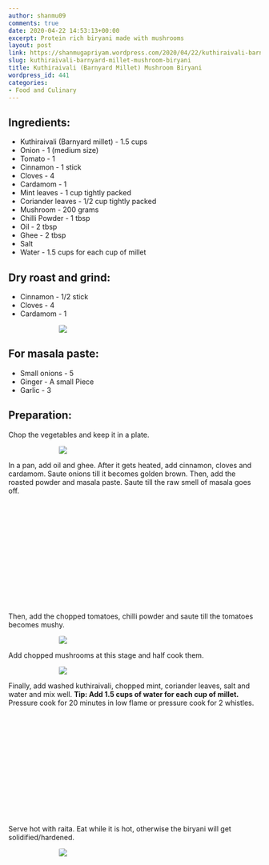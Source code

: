 ```yaml
---
author: shanmu09
comments: true
date: 2020-04-22 14:53:13+00:00
excerpt: Protein rich biryani made with mushrooms
layout: post
link: https://shanmugapriyam.wordpress.com/2020/04/22/kuthiraivali-barnyard-millet-mushroom-biryani/
slug: kuthiraivali-barnyard-millet-mushroom-biryani
title: Kuthiraivali (Barnyard Millet) Mushroom Biryani
wordpress_id: 441
categories:
- Food and Culinary
---
```

<style>
.square {
    float:left;
    position: center;
    width: 49%;
    border-radius:5%;
    padding-bottom : 40%; /* = width for a 1:1 aspect ratio */
    margin:0.5%;
    background-position:center center;
    background-repeat:no-repeat;
    background-size:cover; /* you change this to "contain" if you don't want the images to be cropped */
}
	
#break {
    clear:both;
}

.img_1{background-image:url('https://shanmugapriyam.files.wordpress.com/2020/04/00000img_00000_burst20200421173643750_cover.jpg');}
.img_2{background-image:url('https://shanmugapriyam.files.wordpress.com/2020/04/00000img_00000_burst20200421174027028_cover-1.jpg');}
.img_3{background-image:url('https://shanmugapriyam.files.wordpress.com/2020/04/00100lrportrait_00100_burst20200421183813628_cover.jpg');}
.img_4{background-image:url('https://shanmugapriyam.files.wordpress.com/2020/04/00100lrportrait_00100_burst20200421184256362_cover-1.jpg');}




.resize_fit_center {
    max-width:60%;
    max-height:60%;
    vertical-align: middle;
    display: block;
    margin-left: auto;
    margin-right: auto;
    border-radius:5%;
}

.center {
  margin: auto;
  width: 60%;
}
</style>
















## Ingredients:







  * Kuthiraivali (Barnyard millet) - 1.5 cups
  * Onion - 1 (medium size)
  * Tomato - 1
  * Cinnamon - 1 stick
  * Cloves - 4
  * Cardamom - 1
  * Mint leaves - 1 cup tightly packed
  * Coriander leaves - 1/2 cup tightly packed
  * Mushroom - 200 grams
  * Chilli Powder - 1 tbsp
  * Oil - 2 tbsp
  * Ghee - 2 tbsp
  * Salt
  * Water - 1.5 cups for each cup of millet






## Dry roast and grind:







  * Cinnamon - 1/2 stick
  * Cloves - 4
  * Cardamom - 1


<div>
	<img src="https://shanmugapriyam.files.wordpress.com/2020/04/00000img_00000_burst20200421172627956_cover.jpg?w=1024"  class="resize_fit_center"/>
</div>
<p/>





## For masala paste:







  * Small onions - 5
  * Ginger - A small Piece
  * Garlic - 3






## Preparation:







Chop the vegetables and keep it in a plate.




<div>
	<img src="https://shanmugapriyam.files.wordpress.com/2020/04/00000img_00000_burst20200421173351576_cover.jpg?w=1024"  class="resize_fit_center"/>
</div>
<p/>






In a pan, add oil and ghee. After it gets heated, add cinnamon, cloves and cardamom. Saute onions till it becomes golden brown. Then, add the roasted powder and masala paste. Saute till the raw smell of masala goes off.






<div class="square img_3">
</div>
<div class="square img_4">
</div>
<div id="break"> </div>
<p/>









Then, add the chopped tomatoes, chilli powder and saute till the tomatoes becomes mushy.


<div>
	<img src="https://shanmugapriyam.files.wordpress.com/2020/04/00100lrportrait_00100_burst20200421174403441_cover-1.jpg?w=978"  class="resize_fit_center"/>
</div>
<p/>







Add chopped mushrooms at this stage and half cook them.

<div>
	<img src="https://shanmugapriyam.files.wordpress.com/2020/04/00100lrportrait_00100_burst20200421174505707_cover.jpg?w=1024"  class="resize_fit_center"/>
</div>
<p/>







Finally, add washed kuthiraivali, chopped mint, coriander leaves, salt and water and mix well. **Tip: Add 1.5 cups of water for each cup of millet.**  Pressure cook for 20 minutes in low flame or pressure cook for 2 whistles.




<div class="square img_3">
</div>
<div class="square img_4">
</div>
<div id="break"> </div>
<p/>










Serve hot with raita. Eat while it is hot, otherwise the biryani will get solidified/hardened.



<div>
	<img src="https://shanmugapriyam.files.wordpress.com/2020/04/00100lrportrait_00100_burst20200421193419205_cover.jpg?w=1024"  class="resize_fit_center"/>
</div>
<p/>
